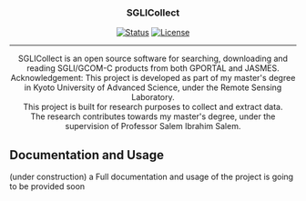 <h3 align="center">SGLICollect</h3>

<div align="center">

[![Status](https://img.shields.io/badge/status-active-success.svg)]()
[![License](https://img.shields.io/badge/license-MIT-blue.svg)](/COPYING.txt)

</div>

---

<p align="center"> SGLICollect is an open source software for searching, downloading and reading SGLI/GCOM-C products from both GPORTAL and JASMES. 
    <br> 
    Acknowledgement: This project is developed as part of my master's degree in Kyoto University of Advanced Science, under the Remote Sensing Laboratory. 
    <br> 
    This project is built for research purposes to collect and extract data.
    <br> 
    The research contributes towards my master's degree, under the supervision of Professor Salem Ibrahim Salem.
    <br> 
</p>

## Documentation and Usage
(under construction)
a Full documentation and usage of the project is going to be provided soon
